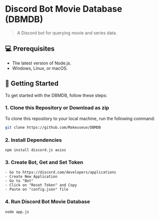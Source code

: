 # Discord Bot Movie Database (DBMDB)

> A Discord bot for querying movie and series data.

## 💻 Prerequisites

* The latest version of Node.js.
* Windows, Linux, or macOS.

## 🚀 Getting Started

To get started with the DBMDB, follow these steps:

### 1. Clone this Repository or Download as zip

To clone this repository to your local machine, run the following command:

```bash
git clone https://github.com/Makeuseun/DBMDB
```

### 2. Install Dependencies

```
npm install discord.js axios
```

### 3. Create Bot, Get and Set Token

```
- Go to https://discord.com/developers/applications
- Create New Application
- Go to "Bot"
- Click on "Reset Token" and Copy
- Paste on "config.json" file
```

### 4. Run Discord Bot Movie Database

```
node app.js
```
